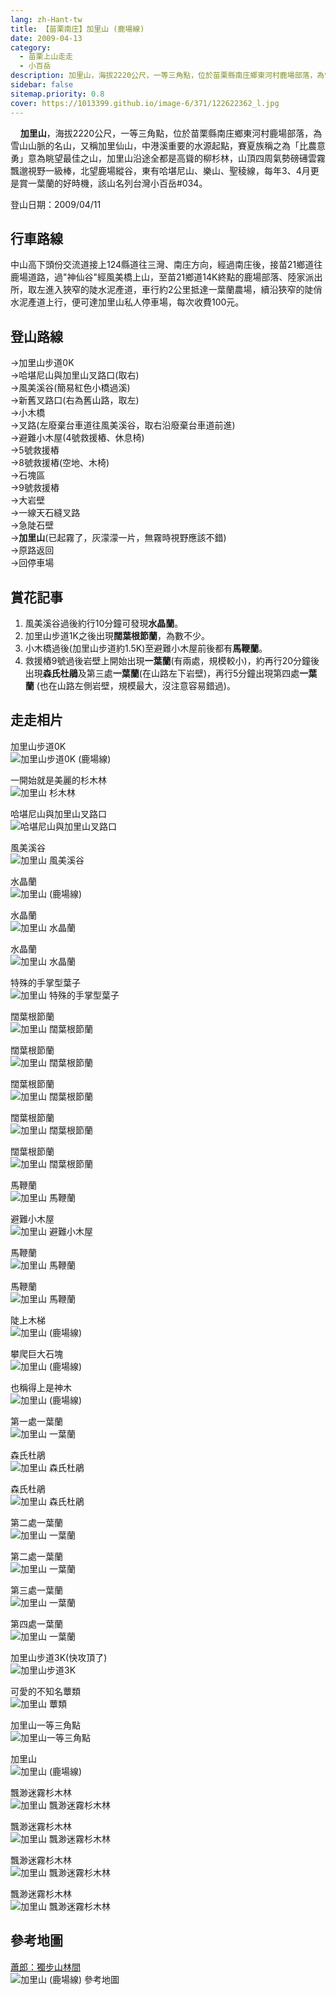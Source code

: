 ```yaml
---
lang: zh-Hant-tw
title: 【苗栗南庄】加里山 (鹿場線)
date: 2009-04-13
category: 
  - 苗栗上山走走
  - 小百岳
description: 加里山，海拔2220公尺，一等三角點，位於苗栗縣南庄鄉東河村鹿場部落，為雪山山脈的名山，又稱加里仙山，中港溪重要的水源起點，賽夏族稱之為「比農意勇」意為眺望最佳之山，加里山沿途全都是高聳的柳杉林，山頂四周氣勢磅礡雲霧飄邈視野一級棒，北望鹿場縱谷，東有哈堪尼山、樂山、聖稜線，每年3、4月更是賞一葉蘭的好時機，該山名列台灣小百岳#034。
sidebar: false
sitemap.priority: 0.8
cover: https://1013399.github.io/image-6/371/122622362_l.jpg
---
```


    **加里山**，海拔2220公尺，一等三角點，位於苗栗縣南庄鄉東河村鹿場部落，為雪山山脈的名山，又稱加里仙山，中港溪重要的水源起點，賽夏族稱之為「比農意勇」意為眺望最佳之山，加里山沿途全都是高聳的柳杉林，山頂四周氣勢磅礡雲霧飄邈視野一級棒，北望鹿場縱谷，東有哈堪尼山、樂山、聖稜線，每年3、4月更是賞一葉蘭的好時機，該山名列台灣小百岳#034。

<!-- more -->

登山日期：2009/04/11

## 行車路線
中山高下頭份交流道接上124縣道往三灣、南庄方向，經過南庄後，接苗21鄉道往鹿場道路，過"神仙谷"經風美橋上山，至苗21鄉道14K終點的鹿場部落、陸家派出所，取左進入狹窄的陡水泥產道，車行約2公里抵達一葉蘭農場，續沿狹窄的陡俏水泥產道上行，便可達加里山私人停車場，每次收費100元。

## 登山路線
→加里山步道0K  
→哈堪尼山與加里山叉路口(取右)  
→風美溪谷(簡易紅色小橋過溪)  
→新舊叉路口(右為舊山路，取左)  
→小木橋  
→叉路(左廢棄台車道往風美溪谷，取右沿廢棄台車道前進)  
→避難小木屋(4號救援樁、休息椅)  
→5號救援樁  
→8號救援樁(空地、木椅)  
→石塊區  
→9號救援樁  
→大岩壁  
→一線天石縫叉路  
→急陡石壁  
→**加里山**(已起霧了，灰濛濛一片，無霧時視野應該不錯)  
→原路返回  
→回停車場

## 賞花記事
1. 風美溪谷過後約行10分鐘可發現**水晶蘭**。  
2. 加里山步道1K之後出現**闊葉根節蘭**，為數不少。  
3. 小木橋過後(加里山步道約1.5K)至避難小木屋前後都有**馬鞭蘭**。  
4. 救援樁9號過後岩壁上開始出現**一葉蘭**(有兩處，規模較小)，約再行20分鐘後出現**森氏杜鵑**及第三處**一葉蘭**(在山路左下岩壁)，再行5分鐘出現第四處**一葉蘭** (也在山路左側岩壁，規模最大，沒注意容易錯過)。

## 走走相片
加里山步道0K  
![加里山步道0K (鹿場線)](https://1013399.github.io/image-6/371/122622269_l.jpg)

一開始就是美麗的杉木林  
![加里山 杉木林](https://1013399.github.io/image-6/371/122622270_l.jpg)

哈堪尼山與加里山叉路口  
![哈堪尼山與加里山叉路口](https://1013399.github.io/image-6/371/122622283_l.jpg)

風美溪谷  
![加里山 風美溪谷](https://1013399.github.io/image-6/371/122622296_l.jpg)

水晶蘭  
![加里山 (鹿場線)](https://1013399.github.io/image-6/371/122622301_l.jpg)

水晶蘭  
![加里山 水晶蘭](https://1013399.github.io/image-6/371/122622303_l.jpg)

水晶蘭  
![加里山 水晶蘭](https://1013399.github.io/image-6/371/122622304_l.jpg)

特殊的手掌型葉子  
![加里山 特殊的手掌型葉子](https://1013399.github.io/image-6/371/122622306_l.jpg)

闊葉根節蘭  
![加里山 闊葉根節蘭](https://1013399.github.io/image-6/371/122622330_l.jpg)

闊葉根節蘭  
![加里山 闊葉根節蘭](https://1013399.github.io/image-6/371/122622332_l.jpg)

闊葉根節蘭  
![加里山 闊葉根節蘭](https://1013399.github.io/image-6/371/122622334_l.jpg)

闊葉根節蘭  
![加里山 闊葉根節蘭](https://1013399.github.io/image-6/371/122622339_l.jpg)

闊葉根節蘭  
![加里山 闊葉根節蘭](https://1013399.github.io/image-6/371/122622341_l.jpg)

馬鞭蘭  
![加里山 馬鞭蘭](https://1013399.github.io/image-6/371/122622350_l.jpg)

避難小木屋  
![加里山 避難小木屋](https://1013399.github.io/image-6/371/122622351_l.jpg)

馬鞭蘭  
![加里山 馬鞭蘭](https://1013399.github.io/image-6/371/122622353_l.jpg)

馬鞭蘭  
![加里山 馬鞭蘭](https://1013399.github.io/image-6/371/122622361_l.jpg)

陡上木梯  
![加里山 (鹿場線)](https://1013399.github.io/image-6/371/122622362_l.jpg)

攀爬巨大石塊  
![加里山 (鹿場線)](https://1013399.github.io/image-6/371/122622376_l.jpg)

也稱得上是神木  
![加里山 (鹿場線)](https://1013399.github.io/image-6/371/122622382_l.jpg)

第一處一葉蘭  
![加里山 一葉蘭](https://1013399.github.io/image-6/371/122622383_l.jpg)

森氏杜鵑  
![加里山 森氏杜鵑](https://1013399.github.io/image-6/371/122622384_l.jpg)

森氏杜鵑  
![加里山 森氏杜鵑](https://1013399.github.io/image-6/371/122622387_l.jpg)

第二處一葉蘭  
![加里山 一葉蘭](https://1013399.github.io/image-6/371/122622388_l.jpg)

第二處一葉蘭  
![加里山 一葉蘭](https://1013399.github.io/image-6/371/122622391_l.jpg)

第三處一葉蘭  
![加里山 一葉蘭](https://1013399.github.io/image-6/371/122622393_l.jpg)

第四處一葉蘭  
![加里山 一葉蘭](https://1013399.github.io/image-6/371/122622394_l.jpg)

加里山步道3K(快攻頂了)  
![加里山步道3K](https://1013399.github.io/image-6/371/122622397_l.jpg)

可愛的不知名蕈類  
![加里山 蕈類](https://1013399.github.io/image-6/371/122622405_l.jpg)

加里山一等三角點  
![加里山一等三角點](https://1013399.github.io/image-6/371/122622409_l.jpg)

加里山  
![加里山 (鹿場線)](https://1013399.github.io/image-6/371/122622412_l.jpg)

飄渺迷霧杉木林  
![加里山 飄渺迷霧杉木林](https://1013399.github.io/image-6/371/122622443_l.jpg)

飄渺迷霧杉木林  
![加里山 飄渺迷霧杉木林](https://1013399.github.io/image-6/371/122622445_l.jpg)

飄渺迷霧杉木林  
![加里山 飄渺迷霧杉木林](https://1013399.github.io/image-6/371/122622447_l.jpg)

飄渺迷霧杉木林  
![加里山 飄渺迷霧杉木林](https://1013399.github.io/image-6/371/122622449_l.jpg)

## 參考地圖
[蕭郎：獨步山林間](http://www.yougoipay.com/kenny/w716/index.htm)  
![加里山 (鹿場線) 參考地圖](https://1013399.github.io/image-6/371/122622458_l.jpg)